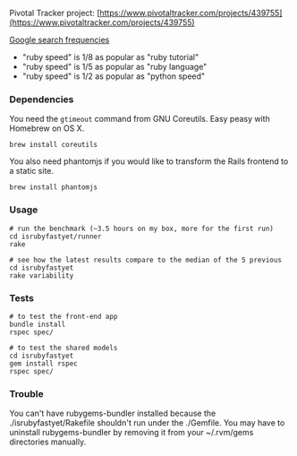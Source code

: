 Pivotal Tracker project: [https://www.pivotaltracker.com/projects/439755](https://www.pivotaltracker.com/projects/439755)

[Google search frequencies](http://www.google.com/insights/search/#q=ruby%20benchmark%2Cruby%20speed%2Cpython%20speed%2Cruby%20language%2Cruby%20tutorial&cmpt=q)

- "ruby speed" is 1/8 as popular as "ruby tutorial"
- "ruby speed" is 1/5 as popular as "ruby language"
- "ruby speed" is 1/2 as popular as "python speed"

### Dependencies

You need the `gtimeout` command from GNU Coreutils. Easy peasy with Homebrew on OS X.

```
brew install coreutils
```

You also need phantomjs if you would like to transform the Rails frontend to a static site.

```
brew install phantomjs
```

### Usage

```
# run the benchmark (~3.5 hours on my box, more for the first run)
cd isrubyfastyet/runner
rake

# see how the latest results compare to the median of the 5 previous
cd isrubyfastyet
rake variability
```

### Tests

```
# to test the front-end app
bundle install
rspec spec/

# to test the shared models
cd isrubyfastyet
gem install rspec
rspec spec/
```

### Trouble

You can't have rubygems-bundler installed because the ./isrubyfastyet/Rakefile shouldn't run under the ./Gemfile. You may have to uninstall rubygems-bundler by removing it from your ~/.rvm/gems directories manually.
